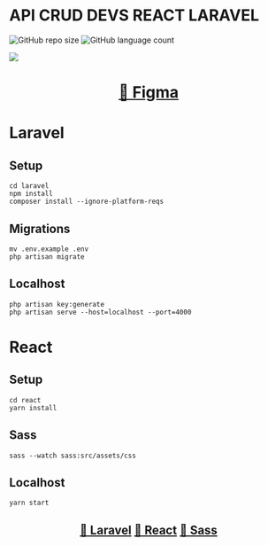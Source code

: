 # API CRUD DEVS REACT LARAVEL

![GitHub repo size](https://img.shields.io/github/repo-size/LonghiniDev/api-crud-devs-react-laravel?style=for-the-badge)
![GitHub language count](https://img.shields.io/github/languages/count/LonghiniDev/api-crud-devs-react-laravel?style=for-the-badge)

[![](https://github.com/LonghiniDev/api-crud-devs-react-laravel/blob/master/DEVCRUD.png)](#)

<h1 align="center">
    <a href="https://www.figma.com/file/99nKoTc5I1e0S69Qf0t0PB/DevCRUD?node-id=0%3A1">🔗 Figma</a>
</h1>

# Laravel

## Setup

```
cd laravel
npm install
composer install --ignore-platform-reqs
```

## Migrations

```
mv .env.example .env
php artisan migrate
```

## Localhost

```
php artisan key:generate
php artisan serve --host=localhost --port=4000
```

# React

## Setup

```
cd react
yarn install
```

## Sass

```
sass --watch sass:src/assets/css
```

## Localhost

```
yarn start
```

<h2 align="center">
    <a href="https://laravel.com/docs/8.x">🔗 Laravel</a>
    <a href="https://react-bootstrap.github.io/">🔗 React</a>
    <a href="https://sass-lang.com/">🔗 Sass</a>
</h2>
